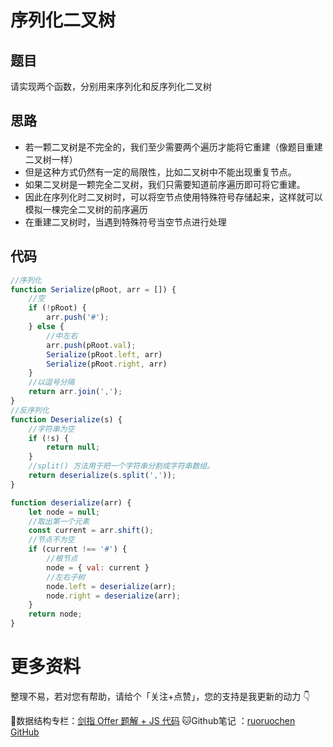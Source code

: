 # 序列化二叉树

## 题目

请实现两个函数，分别用来序列化和反序列化二叉树

## 思路

- 若一颗二叉树是不完全的，我们至少需要两个遍历才能将它重建（像题目重建二叉树一样）
- 但是这种方式仍然有一定的局限性，比如二叉树中不能出现重复节点。
- 如果二叉树是一颗完全二叉树，我们只需要知道前序遍历即可将它重建。
- 因此在序列化时二叉树时，可以将空节点使用特殊符号存储起来，这样就可以模拟一棵完全二叉树的前序遍历
- 在重建二叉树时，当遇到特殊符号当空节点进行处理

## 代码

```js
//序列化
function Serialize(pRoot, arr = []) {
    //空
    if (!pRoot) {
        arr.push('#');
    } else {
        //中左右
        arr.push(pRoot.val);
        Serialize(pRoot.left, arr)
        Serialize(pRoot.right, arr)
    }
    //以逗号分隔
    return arr.join(',');
}
//反序列化
function Deserialize(s) {
    //字符串为空
    if (!s) {
        return null;
    }
    //split() 方法用于把一个字符串分割成字符串数组。
    return deserialize(s.split(','));
}

function deserialize(arr) {
    let node = null;
    //取出第一个元素
    const current = arr.shift();
    //节点不为空
    if (current !== '#') {
        //根节点
        node = { val: current }
        //左右子树
        node.left = deserialize(arr);
        node.right = deserialize(arr);
    }
    return node;
}
```

# 更多资料

整理不易，若对您有帮助，请给个「关注+点赞」，您的支持是我更新的动力 👇

📖数据结构专栏：[剑指 Offer 题解 + JS 代码](https://blog.csdn.net/weixin_43786756/category_10716516.html) 
🐱Github笔记 ：[ruoruochen GitHub](https://github.com/ruoruochen/front-end-note)